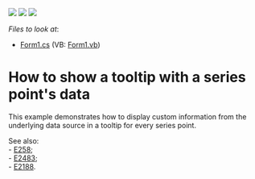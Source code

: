 <!-- default badges list -->
![](https://img.shields.io/endpoint?url=https://codecentral.devexpress.com/api/v1/VersionRange/128575532/13.2.6%2B)
[![](https://img.shields.io/badge/Open_in_DevExpress_Support_Center-FF7200?style=flat-square&logo=DevExpress&logoColor=white)](https://supportcenter.devexpress.com/ticket/details/E126)
[![](https://img.shields.io/badge/📖_How_to_use_DevExpress_Examples-e9f6fc?style=flat-square)](https://docs.devexpress.com/GeneralInformation/403183)
<!-- default badges end -->
<!-- default file list -->
*Files to look at*:

* [Form1.cs](./CS/CustomInfoInTooltips/Form1.cs) (VB: [Form1.vb](./VB/CustomInfoInTooltips/Form1.vb))
<!-- default file list end -->
# How to show a tooltip with a series point's data


<p>This example demonstrates how to display custom information from the underlying data source in a  tooltip for every series point.</p><p>See also:<br />
- <a href="https://www.devexpress.com/Support/Center/p/E258">E258</a>;<br />
- <a href="https://www.devexpress.com/Support/Center/p/E2483">E2483</a>;<br />
- <a href="https://www.devexpress.com/Support/Center/p/E2188">E2188</a>.</p><p></p>

<br/>


